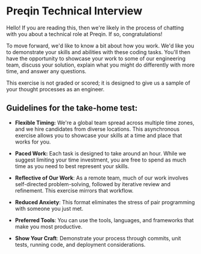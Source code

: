 # Preqin Technical Interview

Hello! If you are reading this, then we're likely in the process of chatting with you about a technical role at Preqin. If so, congratulations!

To move forward, we'd like to know a bit about how you work. We'd like you to demonstrate your skills and abilities with these coding tasks. You'll then have the opportunity to showcase your work to some of our engineering team, discuss your solution, explain what you might do differently with more time, and answer any questions.

This exercise is not graded or scored; it is designed to give us a sample of your thought processes as an engineer.

## Guidelines for the take-home test:

- **Flexible Timing:** We're a global team spread across multiple time zones, and we hire candidates from diverse locations. This asynchronous exercise allows you to showcase your skills at a time and place that works for you.

- **Paced Work:** Each task is designed to take around an hour. While we suggest limiting your time investment, you are free to spend as much time as you need to best represent your skills.

- **Reflective of Our Work**: As a remote team, much of our work involves self-directed problem-solving, followed by iterative review and refinement. This exercise mirrors that workflow.

- **Reduced Anxiety**: This format eliminates the stress of pair programming with someone you just met.

- **Preferred Tools**: You can use the tools, languages, and frameworks that make you most productive.

- **Show Your Craft**: Demonstrate your process through commits, unit tests, running code, and deployment considerations.
